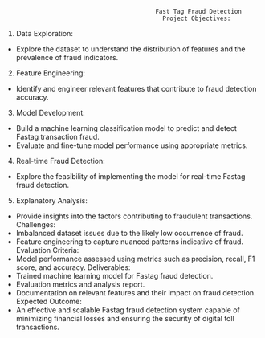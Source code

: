                                               Fast Tag Fraud Detection
                                                Project Objectives:
1. Data Exploration:
 - Explore the dataset to understand the distribution of features and the prevalence of fraud 
indicators.
2. Feature Engineering:
 - Identify and engineer relevant features that contribute to fraud detection accuracy.
3. Model Development:
 - Build a machine learning classification model to predict and detect Fastag transaction fraud.
 - Evaluate and fine-tune model performance using appropriate metrics.
4. Real-time Fraud Detection:
 - Explore the feasibility of implementing the model for real-time Fastag fraud detection.
5. Explanatory Analysis:
 - Provide insights into the factors contributing to fraudulent transactions.
        Challenges:
- Imbalanced dataset issues due to the likely low occurrence of fraud.
- Feature engineering to capture nuanced patterns indicative of fraud.
        Evaluation Criteria:
- Model performance assessed using metrics such as precision, recall, F1 score, and accuracy.
        Deliverables:
- Trained machine learning model for Fastag fraud detection.
- Evaluation metrics and analysis report.
- Documentation on relevant features and their impact on fraud detection.
        Expected Outcome:
- An effective and scalable Fastag fraud detection system capable of minimizing financial losses and 
ensuring the security of digital toll transactions.
